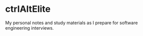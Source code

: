 # ctrlAltElite
My personal notes and study materials as I prepare for software engineering interviews.
